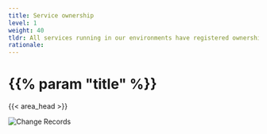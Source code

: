 ```yaml
---
title: Service ownership
level: 1
weight: 40
tldr: All services running in our environments have registered ownership
rationale:
---
```

# {{% param "title" %}}
{{< area_head >}}

![Change Records](/images/change-records.png)